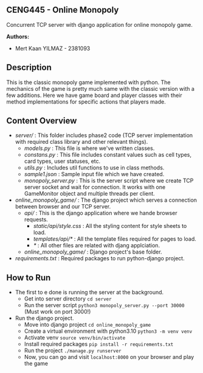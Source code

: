 **CENG445 - Online Monopoly**
--

Concurrent TCP server with django application for online monopoly game. 

**Authors:**
- Mert Kaan YILMAZ - 2381093

**Description**
--

This is the classic monopoly game implemented with python. The mechanics of the game is pretty much same with the classic version with a few additions. Here we have game board and player classes with their method implementations for specific actions that players made.


**Content Overview**
--
- *server/* : This folder includes phase2 code (TCP server implementation with required class library and other relevant things).
	- *models.py* : This file is where we've written classes.
	- *constans.py* : This file includes constant values such as cell types, card types, user statuses, etc.
	- *utils.py* : Includes util functions to use in class methods.
	- *sample1.json* : Sample input file which we have created.
	- *monopoly_server.py* : This is the server script where we create TCP server socket and wait for connection. It works with one GameMonitor object and multiple threads per client.
- *online_monopoly_game/* : The django project which serves a connection between browser and our TCP server.
	- *api/* : This is the django application where we hande browser requests.
		- *static/api/style.css* : All the styling content for style sheets to load.
		- *templates/api/\** : All the template files required for pages to load. 
		- *\** : All other files are related with djang applciation.
	- *online_monopoly_game/* : Django project's base folder.
- *requirements.txt* : Required packages to run python-django project.

**How to Run**
--

- The first to e done is running the server at the background.
	- Get into server directory `cd server`
	- Run the server script `python3 monopoly_server.py --port 30000` (Must work on port 3000!)
- Run the django project.
	- Move into django project `cd online_monopoly_game`
	- Create a virtual environment with python3.10 `python3 -m venv venv`
	- Activate venv `source venv/bin/activate`
	- Install required packages `pip install -r requirements.txt`
	- Run the project `./manage.py runserver`
	- Now, you can go and visit `localhost:8000` on your browser and play the game

